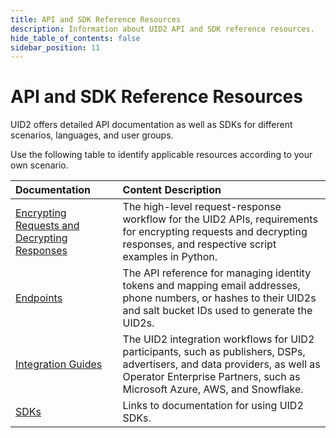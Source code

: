 ```yaml
---
title: API and SDK Reference Resources
description: Information about UID2 API and SDK reference resources.
hide_table_of_contents: false
sidebar_position: 11
---
```


# API and SDK Reference Resources

UID2 offers detailed API documentation as well as SDKs for different scenarios, languages, and user groups.

Use the following table to identify applicable resources according to your own scenario.

| Documentation | Content Description |
| :--- | :--- |
| [Encrypting Requests and Decrypting Responses](gs-encryption-decryption.md) | The high-level request-response workflow for the UID2 APIs, requirements for encrypting requests and decrypting responses, and respective script examples in Python.  |
| [Endpoints](/docs/category/endpoints-v2) | The API reference for managing identity tokens and mapping email addresses, phone numbers, or hashes to their UID2s and salt bucket IDs used to generate the UID2s. |
| [Integration Guides](/docs/category/integration-guides) | The UID2 integration workflows for UID2 participants, such as publishers, DSPs, advertisers, and data providers, as well as Operator Enterprise Partners, such as Microsoft Azure, AWS, and Snowflake. |
| [SDKs](/docs/category/sdks) | Links to documentation for using UID2 SDKs. | 